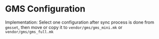# GMS Configuration

Implementation: Select one configuration after sync process is done from ```gmsset```, then move or copy it to ```vendor/gms/gms_mini.mk``` or ```vendor/gms/gms_full.mk```
